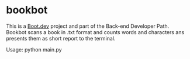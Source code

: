 # bookbot

This is a [Boot.dev](https://www.boot.dev) project and part of the Back-end Developer Path.
Bookbot scans a book in .txt format and counts words and characters ans presents them as short report to the terminal.

Usage: python main.py <path-to-book>
